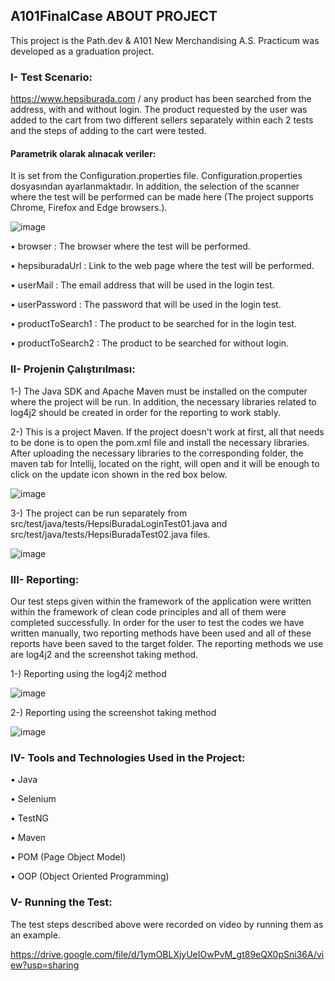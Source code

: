 ## A101FinalCase ABOUT PROJECT

This project is the Path.dev & A101 New Merchandising A.S. Practicum was developed as a graduation project.

### I- Test Scenario:

https://www.hepsiburada.com / any product has been searched from the address, with and without login. The product requested by the user was added to the cart from two different sellers separately within each 2 tests and the steps of adding to the cart were tested.

#### Parametrik olarak alınacak veriler:
It is set from the Configuration.properties file.
Configuration.properties dosyasından ayarlanmaktadır. In addition, the selection of the scanner where the test will be performed can be made here (The project supports Chrome, Firefox and Edge browsers.).

![image](https://user-images.githubusercontent.com/111094912/199613664-a5be1557-7c9e-4f3f-a943-86aeec095975.png)

•	browser           : The browser where the test will be performed.

•	hepsiburadaUrl    : Link to the web page where the test will be performed.

•	userMail          : The email address that will be used in the login test.

•	userPassword      : The password that will be used in the login test.

•	productToSearch1  : The product to be searched for in the login test.

•	productToSearch2  : The product to be searched for without login.

### II- Projenin Çalıştırılması:

1-) The Java SDK and Apache Maven must be installed on the computer where the project will be run. In addition, the necessary libraries related to log4j2 should be created in order for the reporting to work stably. 

2-) This is a project Maven. If the project doesn't work at first, all that needs to be done is to open the pom.xml file and install the necessary libraries. After uploading the necessary libraries to the corresponding folder, the maven tab for Intellij, located on the right, will open and it will be enough to click on the update icon shown in the red box below.

![image](https://user-images.githubusercontent.com/111094912/199597222-c023fb87-b2bd-412e-9a30-0057293641df.png)

3-) The project can be run separately from src/test/java/tests/HepsiBuradaLoginTest01.java and src/test/java/tests/HepsiBuradaTest02.java files.

![image](https://user-images.githubusercontent.com/111094912/199600150-45da611b-05ad-4cfa-978d-0104e6eb690e.png)

### III- Reporting:

Our test steps given within the framework of the application were written within the framework of clean code principles and all of them were completed successfully. In order for the user to test the codes we have written manually, two reporting methods have been used and all of these reports have been saved to the target folder. The reporting methods we use are log4j2 and the screenshot taking method.

1-) Reporting using the log4j2 method

![image](https://user-images.githubusercontent.com/111094912/199611639-167649a0-d83d-4991-9b95-6eb34510afe9.png)

2-) Reporting using the screenshot taking method

![image](https://user-images.githubusercontent.com/111094912/199612204-02b83fb3-617b-4651-9bae-6eb59f4ffb20.png)

### IV- Tools and Technologies Used in the Project:

•	Java

•	Selenium

•	TestNG

•	Maven

•	POM (Page Object Model)

•	OOP (Object Oriented Programming)

### V- Running the Test:

The test steps described above were recorded on video by running them as an example.

https://drive.google.com/file/d/1ymOBLXjyUeIOwPvM_gt89eQX0pSni36A/view?usp=sharing
